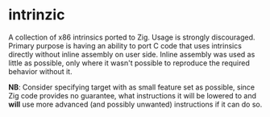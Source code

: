 # intrinzic

A collection of x86 intrinsics ported to Zig. Usage is strongly discouraged. Primary purpose is having an ability to port C code that uses intrinsics directly without inline assembly on user side. Inline assembly was used as little as possible, only where it wasn't possible to reproduce the required behavior without it. 

**NB**: Consider specifying target with as small feature set as possible, since Zig code provides no guarantee, what instructions it will be lowered to and __will__ use more advanced (and possibly unwanted) instructions if it can do so.

